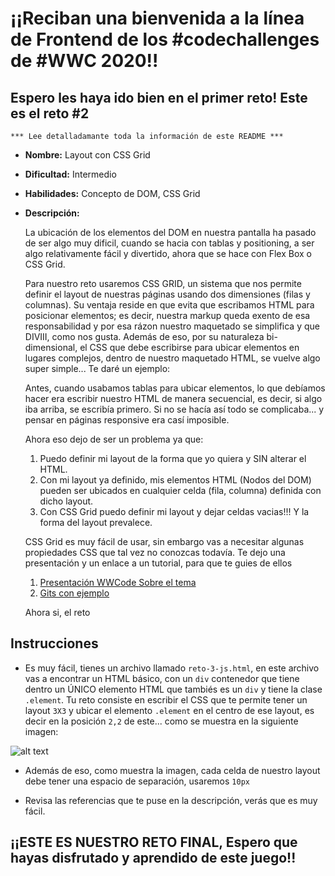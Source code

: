 # ¡¡Reciban una bienvenida a la línea de Frontend de los #codechallenges de #WWC 2020!!

## Espero les haya ido bien en el primer reto! Este es el reto #2

    *** Lee detalladamante toda la información de este README ***

-   **Nombre:** Layout con CSS Grid
-   **Dificultad:** Intermedio
-   **Habilidades:** Concepto de DOM, CSS Grid
-   **Descripción:**

    La ubicación de los elementos del DOM en nuestra pantalla ha pasado de ser algo muy dificil, cuando se hacia con tablas y positioning, a ser algo relativamente fácil y divertido, ahora que se hace con Flex Box o CSS Grid.

    Para nuestro reto usaremos CSS GRID, un sistema que nos permite definir el layout de nuestras páginas usando dos dimensiones (filas y columnas). Su ventaja reside en que evita que escribamos HTML para posicionar elementos; es decir, nuestra markup queda exento de esa responsabilidad y por esa rázon nuestro maquetado se simplifica y que DIVIII, como nos gusta. Además de eso, por su naturaleza bi-dimensional, el CSS que debe escribirse para ubicar elementos en lugares complejos, dentro de nuestro maquetado HTML, se vuelve algo super simple... Te daré un ejemplo:

    Antes, cuando usabamos tablas para ubicar elementos, lo que debíamos hacer era escribir nuestro HTML de manera secuencial, es decir, si algo iba arriba, se escribía primero. Si no se hacía así todo se complicaba... y pensar en páginas responsive era casí imposible.

    Ahora eso dejo de ser un problema ya que:

    1. Puedo definir mi layout de la forma que yo quiera y SIN alterar el HTML.
    2. Con mi layout ya definido, mis elementos HTML (Nodos del DOM) pueden ser ubicados en cualquier celda (fila, columna) definida con dicho layout.
    3. Con CSS Grid puedo definir mi layout y dejar celdas vacias!!! Y la forma del layout prevalece.

    CSS Grid es muy fácil de usar, sin embargo vas a necesitar algunas propiedades CSS que tal vez no conozcas todavía. Te dejo una presentación y un enlace a un tutorial, para que te guies de ellos

    1. [Presentación WWCode Sobre el tema](https://docs.google.com/presentation/d/1_lwC6CJiiBWORQxV20OGyd_pvy8covGrLvAKlAgePeo/edit?usp=sharing)
    2. [Gits con ejemplo](https://css-tricks.com/snippets/css/complete-guide-grid/)

    Ahora si, el reto

## Instrucciones

-   Es muy fácil, tienes un archivo llamado `reto-3-js.html`, en este archivo vas a encontrar un HTML básico, con un `div` contenedor que tiene dentro un ÚNICO elemento HTML que tambiés es un `div` y tiene la clase `.element`. Tu reto consiste en escribir el CSS que te permite tener un layout `3X3` y ubicar el elemento `.element` en el centro de ese layout, es decir en la posición `2,2` de este... como se muestra en la siguiente imagen:

![alt text](https://github.com/lindajess/retos-frontend-wwcodemedellin/blob/master/reto_3/grid.png?raw=true)

-   Además de eso, como muestra la imagen, cada celda de nuestro layout debe tener una espacio de separación, usaremos `10px`

-   Revisa las referencias que te puse en la descripción, verás que es muy fácil.

## ¡¡ESTE ES NUESTRO RETO FINAL, Espero que hayas disfrutado y aprendido de este juego!!
